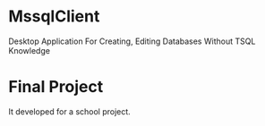 # MssqlClient
Desktop Application For Creating, Editing Databases Without TSQL Knowledge

# Final Project #
It developed for a school project.
